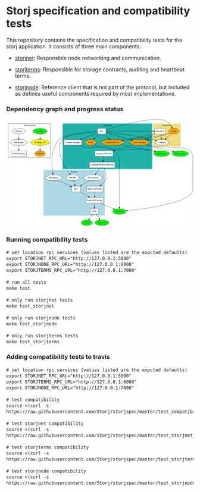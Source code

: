 # Storj specification and compatibility tests

This repository contains the specification and compatibility tests for the 
storj application. It consists of three main components:

 * [storjnet](storjnet): Responsible node networking and communication.

 * [storjterms](storjterms): Responsible for storage contracts, auditing and heartbeat terms.

 * [storjnode](storjnode): Reference client that is not part of the protocol, but included as defines useful components required by most implementations.

### Dependency graph and progress status

![status](status.png)


### Running compatibility tests

    # set location rpc services (values listed are the expcted defaults)
    export STORJNET_RPC_URL="http://127.0.0.1:5000"
    export STORJNODE_RPC_URL="http://127.0.0.1:6000"
    export STORJTERMS_RPC_URL="http://127.0.0.1:7000"

    # run all tests
    make test

    # only run storjnet tests
    make test_storjnet

    # only run storjnode tests
    make test_storjnode

    # only run storjterms tests
    make test_storjterms


### Adding compatibility tests to travis

    # set location rpc services (values listed are the expcted defaults)
    export STORJNET_RPC_URL="http://127.0.0.1:5000"
    export STORJTERMS_RPC_URL="http://127.0.0.1:6000"
    export STORJNODE_RPC_URL="http://127.0.0.1:7000"

    # test compatibility
    source <(curl -s https://raw.githubusercontent.com/Storj/storjspec/master/test_compatibility.sh)

    # test storjnet compatibility
    source <(curl -s https://raw.githubusercontent.com/Storj/storjspec/master/test_storjnet_compatibility.sh)

    # test storjterms compatibility
    source <(curl -s https://raw.githubusercontent.com/Storj/storjspec/master/test_storjterms_compatibility.sh)

    # test storjnode compatibility
    source <(curl -s https://raw.githubusercontent.com/Storj/storjspec/master/test_storjnode_compatibility.sh)

